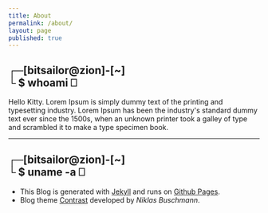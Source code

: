 ```yaml
---
title: About
permalink: /about/
layout: page
published: true
---
```


## ┌─[bitsailor@zion]-[~]<br/>└ $ whoami  ⎕ 

Hello Kitty. Lorem Ipsum is simply dummy text of the printing and typesetting industry. Lorem Ipsum has been the industry's standard dummy text ever since the 1500s, when an unknown printer took a galley of type and scrambled it to make a type specimen book.

---

## ┌─[bitsailor@zion]-[~]<br/>└ $ uname -a  ⎕

- This Blog is generated with [Jekyll](https://jekyllrb.com) and runs on [Github Pages](https://pages.github.com).
- Blog theme [Contrast](https://github.com/niklasbuschmann/contrast) developed by _Niklas Buschmann_.